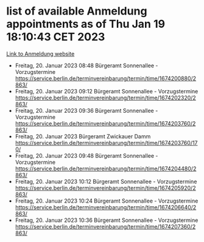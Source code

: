 # list of available Anmeldung appointments as of Thu Jan 19 18:10:43 CET 2023
[Link to Anmeldung website](https://service.berlin.de/terminvereinbarung/termin/tag.php?termin=0&anliegen[]=120686&dienstleisterlist=122210,122217,327316,122219,327312,122227,327314,122231,327346,122243,327348,122252,329742,122260,329745,122262,329748,122254,329751,122271,327278,122273,327274,122277,327276,330436,122280,327294,122282,327290,122284,327292,327539,122291,327270,122285,327266,122286,327264,122296,327268,150230,329760,122301,327282,122297,327286,122294,327284,122312,329763,122314,329775,122304,327330,122311,327334,122309,327332,122281,327352,122279,329772,122276,327324,122274,327326,122267,329766,122246,327318,122251,327320,122257,327322,122208,327298,122226,327300,121362,121364&herkunft=http%3A%2F%2Fservice.berlin.de%2Fdienstleistung%2F120686%2F)
- Freitag, 20. Januar 2023 08:48 Bürgeramt Sonnenallee - Vorzugstermine https://service.berlin.de/terminvereinbarung/termin/time/1674200880/2863/
- Freitag, 20. Januar 2023 09:12 Bürgeramt Sonnenallee - Vorzugstermine https://service.berlin.de/terminvereinbarung/termin/time/1674202320/2863/
- Freitag, 20. Januar 2023 09:36 Bürgeramt Sonnenallee - Vorzugstermine https://service.berlin.de/terminvereinbarung/termin/time/1674203760/2863/
- Freitag, 20. Januar 2023  Bürgeramt Zwickauer Damm https://service.berlin.de/terminvereinbarung/termin/time/1674203760/170/
- Freitag, 20. Januar 2023 09:48 Bürgeramt Sonnenallee - Vorzugstermine https://service.berlin.de/terminvereinbarung/termin/time/1674204480/2863/
- Freitag, 20. Januar 2023 10:12 Bürgeramt Sonnenallee - Vorzugstermine https://service.berlin.de/terminvereinbarung/termin/time/1674205920/2863/
- Freitag, 20. Januar 2023 10:24 Bürgeramt Sonnenallee - Vorzugstermine https://service.berlin.de/terminvereinbarung/termin/time/1674206640/2863/
- Freitag, 20. Januar 2023 10:36 Bürgeramt Sonnenallee - Vorzugstermine https://service.berlin.de/terminvereinbarung/termin/time/1674207360/2863/
